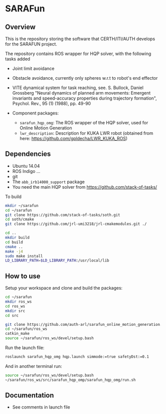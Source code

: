 # SARAFun

## Overview

This is the repository storing the software that CERTH/ITI/AUTH develops for
the SARAFUN project.

The repository contains ROS wrapper for HQP solver, with the following tasks added
* Joint limit avoidance
* Obstacle avoidance, currently only spheres w.r.t to robot's end effector
* VITE dynamical system for task reaching, see. S. Bullock, Daniel Grossberg "Neural dynamics of planned arm movements: Emergent invariants and
            speed-accuracy properties during trajectory formation", Psychol. Rev., 95 (1) (1988), pp. 49-90 

* Component packages:
  - `sarafun_hqp_omg`: The ROS wrapper of the HQP solver, used for Online Motion Generation
  - `lwr_description`: Description for KUKA LWR robot (obtained from here: https://github.com/gpldecha/LWR_KUKA_ROS)

## Dependencies

* Ubuntu 14.04
* ROS Indigo  ...
* git
* The `abb_irb14000_support` package
* You need the main HQP solver from https://github.com/stack-of-tasks/

To build 
  
```bash
mkdir ~/sarafun
cd ~/sarafun
git clone https://github.com/stack-of-tasks/soth.git
cd soth/cmake
git clone https://github.com/jrl-umi3218/jrl-cmakemodules.git ./

cd ..
mkdir build
cd build
cmake ..
make -j4
sudo make install
LD_LIBRARY_PATH=$LD_LIBRARY_PATH:/usr/local/lib

```

## How to use

Setup your workspace and clone and build the packages:

```bash
cd ~/sarafun
mkdir ros_ws
cd ros_ws 
mkdir src
cd src

git clone https://github.com/auth-arl/sarafun_online_motion_generation.git ./sarafun_hqp_omg
cd ~/sarafun/ros_ws
catkin_make
source ~/sarafun/ros_ws/devel/setup.bash
```

Run the launch file:

```bash
roslaunch sarafun_hqp_omg hqp.launch simmode:=true safetyDst:=0.1
```

And in another terminal run:

```bash
source ~/sarafun/ros_ws/devel/setup.bash
~/sarafun/ros_ws/src/sarafun_hqp_omp/sarafun_hqp_omg/run.sh
```

## Documentation
* See comments in launch file



